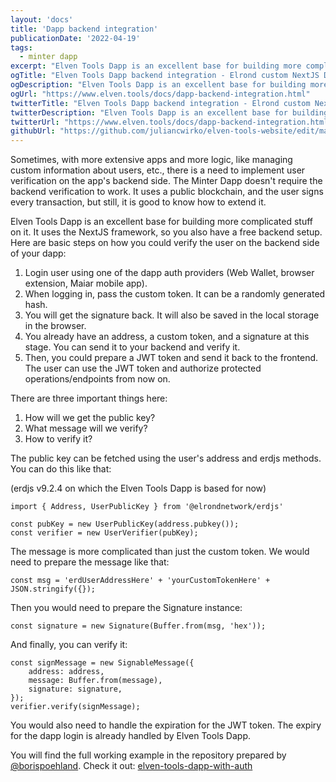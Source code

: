 ```yaml
---
layout: 'docs'
title: 'Dapp backend integration'
publicationDate: '2022-04-19'
tags:
  - minter dapp
excerpt: "Elven Tools Dapp is an excellent base for building more complicated stuff on it. It uses the NextJS framework, so you also have a free backend setup."
ogTitle: "Elven Tools Dapp backend integration - Elrond custom NextJS Dapp"
ogDescription: "Elven Tools Dapp is an excellent base for building more complicated stuff on it. It uses the NextJS framework, so you also have a free backend setup."
ogUrl: "https://www.elven.tools/docs/dapp-backend-integration.html"
twitterTitle: "Elven Tools Dapp backend integration - Elrond custom NextJS Dapp"
twitterDescription: "Elven Tools Dapp is an excellent base for building more complicated stuff on it. It uses the NextJS framework, so you also have a free backend setup."
twitterUrl: "https://www.elven.tools/docs/dapp-backend-integration.html"
githubUrl: "https://github.com/juliancwirko/elven-tools-website/edit/main/src/docs/dapp-backend-integration.md"
---
```


Sometimes, with more extensive apps and more logic, like managing custom information about users, etc., there is a need to implement user verification on the app's backend side. The Minter Dapp doesn't require the backend verification to work. It uses a public blockchain, and the user signs every transaction, but still, it is good to know how to extend it.

Elven Tools Dapp is an excellent base for building more complicated stuff on it. It uses the NextJS framework, so you also have a free backend setup. Here are basic steps on how you could verify the user on the backend side of your dapp: 

1. Login user using one of the dapp auth providers (Web Wallet, browser extension, Maiar mobile app).
2. When logging in, pass the custom token. It can be a randomly generated hash.
3. You will get the signature back. It will also be saved in the local storage in the browser.
4. You already have an address, a custom token, and a signature at this stage. You can send it to your backend and verify it.
5. Then, you could prepare a JWT token and send it back to the frontend. The user can use the JWT token and authorize protected operations/endpoints from now on.

There are three important things here:
1. How will we get the public key?
1. What message will we verify? 
2. How to verify it?

The public key can be fetched using the user's address and erdjs methods. You can do this like that: 

(erdjs v9.2.4 on which the Elven Tools Dapp is based for now)
```
import { Address, UserPublicKey } from '@elrondnetwork/erdjs'

const pubKey = new UserPublicKey(address.pubkey());
const verifier = new UserVerifier(pubKey);
```

The message is more complicated than just the custom token. We would need to prepare the message like that: 

```
const msg = 'erdUserAddressHere' + 'yourCustomTokenHere' + JSON.stringify({});
```

Then you would need to prepare the Signature instance:

```
const signature = new Signature(Buffer.from(msg, 'hex'));
```

And finally, you can verify it:

```
const signMessage = new SignableMessage({
    address: address,
    message: Buffer.from(message),
    signature: signature,
});
verifier.verify(signMessage);
```

You would also need to handle the expiration for the JWT token. The expiry for the dapp login is already handled by Elven Tools Dapp.

You will find the full working example in the repository prepared by [@borispoehland](https://github.com/borispoehland). Check it out: [
elven-tools-dapp-with-auth](https://github.com/borispoehland/elven-tools-dapp-with-auth)
